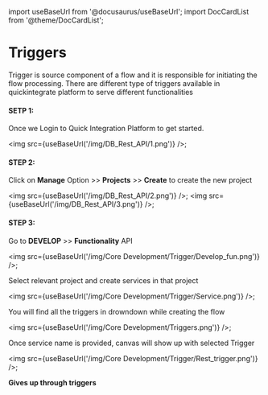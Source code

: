 import useBaseUrl from '@docusaurus/useBaseUrl';
import DocCardList from '@theme/DocCardList';

# Triggers
Trigger is source component of a flow and it is responsible for initiating the flow processing. There are different type of triggers available in quickintegrate platform  to serve different functionalities

#### SETP 1:
Once we Login to Quick Integration Platform to get started.

<img src={useBaseUrl('/img/DB_Rest_API/1.png')} />;

#### STEP 2:
Click on **Manage** Option >> **Projects** >> **Create** to create the new project

<img src={useBaseUrl('/img/DB_Rest_API/2.png')} />;
<img src={useBaseUrl('/img/DB_Rest_API/3.png')} />;

#### STEP 3:
Go to **DEVELOP** >> **Functionality** API

<img src={useBaseUrl('/img/Core Development/Trigger/Develop_fun.png')} />;

Select relevant project and create services in that project


<img src={useBaseUrl('/img/Core Development/Trigger/Service.png')} />; 

You will find all the triggers in drowndown while creating the flow

<img src={useBaseUrl('/img/Core Development/Triggers.png')} />;

Once service name is provided, canvas will show up with selected Trigger

<img src={useBaseUrl('/img/Core Development/Trigger/Rest_trigger.png')} />;

**Gives up through triggers**

<DocCardList />